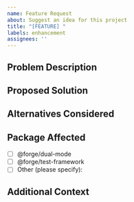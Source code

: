 ```yaml
---
name: Feature Request
about: Suggest an idea for this project
title: "[FEATURE] "
labels: enhancement
assignees: ''
---
```


## Problem Description
<!-- A clear and concise description of what the problem is. Ex. I'm always frustrated when [...] -->

## Proposed Solution
<!-- A clear and concise description of what you want to happen. -->

## Alternatives Considered
<!-- A clear and concise description of any alternative solutions or features you've considered. -->

## Package Affected
<!-- Which package would this feature affect? -->
- [ ] @forge/dual-mode
- [ ] @forge/test-framework
- [ ] Other (please specify):

## Additional Context
<!-- Add any other context or screenshots about the feature request here. -->
